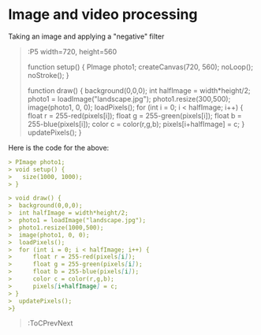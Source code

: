 # Image and video processing
Taking an image and applying a "negative" filter

> :P5 width=720, height=560
> 
> function setup() {
>   PImage photo1;
>   createCanvas(720, 560);
>   noLoop();
>   noStroke();
> }
>
> function draw() {
>   background(0,0,0);
>   int halfImage = width*height/2;
>   photo1 = loadImage("landscape.jpg");
>   photo1.resize(300,500);
>   image(photo1, 0, 0);
>   loadPixels();
>   for (int i = 0; i < halfImage; i++) {
>       float r = 255-red(pixels[i]);
>       float g = 255-green(pixels[i]);
>       float b = 255-blue(pixels[i]);
>       color c = color(r,g,b);
>       pixels[i+halfImage] = c;
>   }
>   updatePixels();
> }

Here is the code for the above:

```md
> PImage photo1;
> void setup() {
>   size(1000, 1000);
> }

> void draw() {
>  background(0,0,0);
>  int halfImage = width*height/2;
>  photo1 = loadImage("landscape.jpg");
>  photo1.resize(1000,500);
>  image(photo1, 0, 0);
>  loadPixels();
>  for (int i = 0; i < halfImage; i++) {
>      float r = 255-red(pixels[i]);
>      float g = 255-green(pixels[i]);
>      float b = 255-blue(pixels[i]);
>      color c = color(r,g,b);
>      pixels[i+halfImage] = c;
> }
>  updatePixels();
>}

```

> :ToCPrevNext
